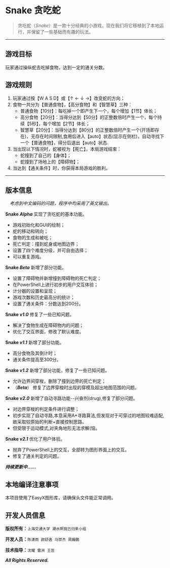 # Snake 贪吃蛇

>贪吃蛇（*Snake*）是一款十分经典的小游戏，现在我们将它移植到了本地运行，并保留了一些基础而有趣的玩法。

---

## 游戏目标

玩家通过操纵蛇去吃掉食物，达到一定的通关分数。

## 游戏规则

1. 玩家通过按【W A S D】或【↑ ← ↓ →】改变蛇的方向；
2. 食物一共分为【普通食物】，【高分食物】和【智慧草】三种：
   - 普通食物【10分】：每吃掉一个即产生下一个，每个增加【1节】体长；
   - 高分食物【20分】：当得分达到【50分】的正整数倍时产生一个，每个持续【5秒】，每个增加【2节】体长；
   - 智慧草【20分】：当得分达到【80分】的正整数倍时产生一个(开场即存在)，无存在时间限制,食用后进入【auto】状态(显示在侧栏)，自动寻找下一个【普通食物】，得分后退出【auto】状态.
3. 当出现以下情况时，蛇被视为【死亡】，本局游戏结束：
   - 蛇撞到了自己的【身体】；
   - 蛇撞到了场地上的【障碍物】；
4. 当达到【通关条件】时，你获得本局游戏的胜利。

---

## 版本信息

&emsp;*考虑到中文编码的问题，程序中均采用了英文输出。*

**Snake *Alpha***
实现了贪吃蛇的基本功能。

- 游戏初始化和GUI的绘制；
- 蛇的移动和转向；
- 食物的生成和被吃；
- 死亡判定：撞到蛇身或地图边界；
- 设置了四个难度分级，并可自由选择；
- 可以重复游戏。

**Snake *Beta***
新增了部分功能。

- 设置了障碍物并新增撞到障碍物的死亡判定；
- 在PowerShell上进行初步的用户交互体验；
- 计分器的设置和呈现；
- 游戏次数和历史最高分的统计；
- 设置了通关条件：分数达到200分。

**Snake *v1.0***
修复了一些已知问题。

- 解决了食物生成在障碍物内的问题；
- 优化了交互界面，修改了默认难度。

**Snake *v1.1***
新增了部分功能。

- 高分食物及其倒计时；
- 通关条件提高至300分。

**Snake *v1.2***
新增了部分功能，修复了一些已知问题。

- 允许边界间穿梭，删除了撞到边界的死亡判定；
- （***Beta***） 修复了边界穿梭时出现的穿模及超出地图范围的问题。

**Snake *v2.0***
新增了自动寻路功能--兴奋剂(drug),修复了部分问题。

- 对边界穿梭的判定条件进行调整；
- 初步实现了自动寻路,本意采用A*寻路算法,但发现对于可穿过的地图较难适配,故采取较原始的判断+直接控制思路。
- 但受限于运动模式,对夹角地形无法求解(恼。

**Snake *v2.1***
优化了用户体验。

- 抛弃了PowerShell上的交互，全部转为图形界面上的交互。
- 修复了通关判定的问题。

***持续更新中……***

## 本地编译注意事项

本项目使用了EasyX图形库，请确保头文件能正常调用。

## 开发人员信息

**版权所有：**`上海交通大学 潮水啊我已归来小组`

**开发人员：**`陈潇雨 颜舒逸 马崇杰 周翰鹏`

**技术指导：**`沈耀 雷洲 王哲`

***All Rights Reserved.***
